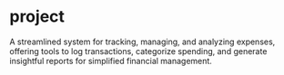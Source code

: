 # project
 A streamlined system for tracking, managing, and analyzing expenses, offering tools to log transactions, categorize spending, and generate insightful reports for simplified financial management.
